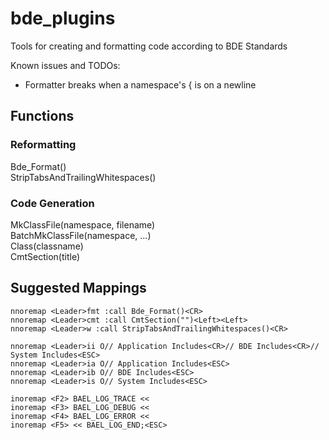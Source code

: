 bde_plugins
===========
Tools for creating and formatting code according to BDE Standards  

Known issues and TODOs:
* Formatter breaks when a namespace's { is on a newline

Functions
---------
### Reformatting  
Bde_Format()  
StripTabsAndTrailingWhitespaces()  

### Code Generation
MkClassFile(namespace, filename)  
BatchMkClassFile(namespace, ...)  
Class(classname)  
CmtSection(title)  

Suggested Mappings
------------------
`nnoremap <Leader>fmt :call Bde_Format()<CR>`  
`nnoremap <Leader>cmt :call CmtSection("")<Left><Left>`  
`nnoremap <Leader>w :call StripTabsAndTrailingWhitespaces()<CR>`  
  
`nnoremap <Leader>ii O// Application Includes<CR>// BDE Includes<CR>// System Includes<ESC>`  
`nnoremap <Leader>ia O// Application Includes<ESC>`  
`nnoremap <Leader>ib O// BDE Includes<ESC>`  
`nnoremap <Leader>is O// System Includes<ESC>`  
  
`inoremap <F2> BAEL_LOG_TRACE << `  
`inoremap <F3> BAEL_LOG_DEBUG << `  
`inoremap <F4> BAEL_LOG_ERROR << `  
`inoremap <F5> << BAEL_LOG_END;<ESC>`  

